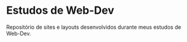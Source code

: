 # Estudos de Web-Dev

Repositório de sites e layouts desenvolvidos durante meus estudos de Web-Dev.
